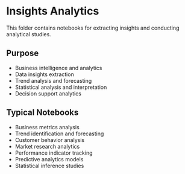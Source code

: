 # Insights Analytics

This folder contains notebooks for extracting insights and conducting analytical studies.

## Purpose
- Business intelligence and analytics
- Data insights extraction
- Trend analysis and forecasting
- Statistical analysis and interpretation
- Decision support analytics

## Typical Notebooks
- Business metrics analysis
- Trend identification and forecasting
- Customer behavior analysis
- Market research analytics
- Performance indicator tracking
- Predictive analytics models
- Statistical inference studies
